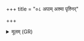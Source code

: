 +++
title = "०८ अपाम् अश्मा पृश्निर्"

+++
<details><summary>मूलम् (GR)</summary>

(…) अपाम् अश्मा पृश्निर् दिव्यो ऽप्स्व् अन्तर् यजुष्यः (…) ॥ +++(see stanza 1)+++
</details>